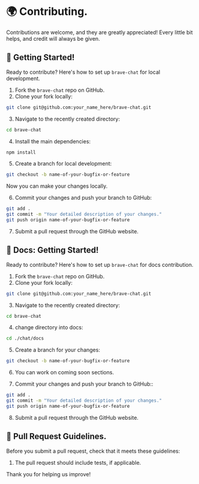 # 🌍 Contributing.

Contributions are welcome, and they are greatly appreciated! Every little bit helps, and credit will always be given.

## 👶 Getting Started!

Ready to contribute? Here's how to set up `brave-chat` for local development.

1. Fork the `brave-chat` repo on GitHub.
2. Clone your fork locally:

```sh
git clone git@github.com:your_name_here/brave-chat.git
```

3. Navigate to the recently created directory:

```sh
cd brave-chat
```

4. Install the main dependencies:

```sh
npm install
```

5. Create a branch for local development:

```sh
git checkout -b name-of-your-bugfix-or-feature
```

Now you can make your changes locally.

6. Commit your changes and push your branch to GitHub:

```sh
git add .
git commit -m "Your detailed description of your changes."
git push origin name-of-your-bugfix-or-feature
```

7. Submit a pull request through the GitHub website.


## 📜 Docs: Getting Started!

Ready to contribute? Here's how to set up `brave-chat` for docs contribution.

1. Fork the `brave-chat` repo on GitHub.
2. Clone your fork locally:

```sh
git clone git@github.com:your_name_here/brave-chat.git
```

3. Navigate to the recently created directory:

```sh
cd brave-chat
```

4. change directory into docs:

```sh
cd ./chat/docs
```

5. Create a branch for your changes:

```sh
git checkout -b name-of-your-bugfix-or-feature
```

6. You can work on coming soon sections.

7. Commit your changes and push your branch to GitHub::

```sh
git add .
git commit -m "Your detailed description of your changes."
git push origin name-of-your-bugfix-or-feature
```

8. Submit a pull request through the GitHub website.

## 📙 Pull Request Guidelines.

Before you submit a pull request, check that it meets these guidelines:

1. The pull request should include tests, if applicable.

Thank you for helping us improve!
